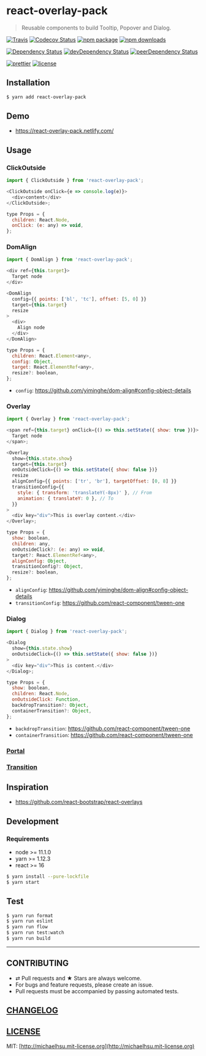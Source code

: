 # react-overlay-pack

> Reusable components to build Tooltip, Popover and Dialog.

[![Travis][build-badge]][build]
[![Codecov Status][codecov-badge]][codecov]
[![npm package][npm-badge]][npm]
[![npm downloads][npm-downloads]][npm]

[![Dependency Status][dependency-badge]][dependency]
[![devDependency Status][devdependency-badge]][devdependency]
[![peerDependency Status][peerdependency-badge]][peerdependency]

[![prettier][prettier-badge]][prettier]
[![license][license-badge]][license]

## Installation

```sh
$ yarn add react-overlay-pack
```

## Demo

- https://react-overlay-pack.netlify.com/

## Usage

### ClickOutside

```js
import { ClickOutside } from 'react-overlay-pack';

<ClickOutside onClick={e => console.log(e)}>
  <div>content</div>
</ClickOutside>;
```

```js
type Props = {
  children: React.Node,
  onClick: (e: any) => void,
};
```

### DomAlign

```js
import { DomAlign } from 'react-overlay-pack';

<div ref={this.target}>
  Target node
</div>

<DomAlign
  config={{ points: ['bl', 'tc'], offset: [5, 0] }}
  target={this.target}
  resize
>
  <div>
    Align node
  </div>
</DomAlign>
```

```js
type Props = {
  children: React.Element<any>,
  config: Object,
  target: React.ElementRef<any>,
  resize?: boolean,
};
```

- `config`: https://github.com/yiminghe/dom-align#config-object-details

### Overlay

```js
import { Overlay } from 'react-overlay-pack';

<span ref={this.target} onClick={() => this.setState({ show: true })}>
  Target node
</span>;

<Overlay
  show={this.state.show}
  target={this.target}
  onOutsideClick={() => this.setState({ show: false })}
  resize
  alignConfig={{ points: ['tr', 'br'], targetOffset: [0, 8] }}
  transitionConfig={{
    style: { transform: 'translateY(-8px)' }, // From
    animation: { translateY: 0 }, // To
  }}
>
  <div key="div">This is overlay content.</div>
</Overlay>;
```

```js
type Props = {
  show: boolean,
  children: any,
  onOutsideClick?: (e: any) => void,
  target?: React.ElementRef<any>,
  alignConfig: Object,
  transitionConfig?: Object,
  resize?: boolean,
};
```

- `alignConfig`: https://github.com/yiminghe/dom-align#config-object-details
- `transitionConfig`: https://github.com/react-component/tween-one

### Dialog

```js
import { Dialog } from 'react-overlay-pack';

<Dialog
  show={this.state.show}
  onOutsideClick={() => this.setState({ show: false })}
>
  <div key="div">This is content.</div>
</Dialog>;
```

```js
type Props = {
  show: boolean,
  children: React.Node,
  onOutsideClick: Function,
  backdropTransition?: Object,
  containerTransition?: Object,
};
```

- `backdropTransition`: https://github.com/react-component/tween-one
- `containerTransition`: https://github.com/react-component/tween-one

### [Portal](https://github.com/tajo/react-portal)

### [Transition](https://github.com/react-component/tween-one)

## Inspiration

- https://github.com/react-bootstrap/react-overlays

## Development

### Requirements

- node >= 11.1.0
- yarn >= 1.12.3
- react >= 16

```sh
$ yarn install --pure-lockfile
$ yarn start
```

## Test

```sh
$ yarn run format
$ yarn run eslint
$ yarn run flow
$ yarn run test:watch
$ yarn run build
```

---

## CONTRIBUTING

- ⇄ Pull requests and ★ Stars are always welcome.
- For bugs and feature requests, please create an issue.
- Pull requests must be accompanied by passing automated tests.

## [CHANGELOG](CHANGELOG.md)

## [LICENSE](LICENSE)

MIT: [http://michaelhsu.mit-license.org](http://michaelhsu.mit-license.org)

[build-badge]: https://img.shields.io/travis/evenchange4/react-overlay-pack/master.svg?style=flat-square
[build]: https://travis-ci.org/evenchange4/react-overlay-pack
[npm-badge]: https://img.shields.io/npm/v/react-overlay-pack.svg?style=flat-square
[npm]: https://www.npmjs.org/package/react-overlay-pack
[codecov-badge]: https://img.shields.io/codecov/c/github/evenchange4/react-overlay-pack.svg?style=flat-square
[codecov]: https://codecov.io/github/evenchange4/react-overlay-pack?branch=master
[npm-downloads]: https://img.shields.io/npm/dt/react-overlay-pack.svg?style=flat-square
[license-badge]: https://img.shields.io/npm/l/react-overlay-pack.svg?style=flat-square
[license]: http://michaelhsu.mit-license.org/
[dependency-badge]: https://david-dm.org/evenchange4/react-overlay-pack.svg?style=flat-square
[dependency]: https://david-dm.org/evenchange4/react-overlay-pack
[devdependency-badge]: https://david-dm.org/evenchange4/react-overlay-pack/dev-status.svg?style=flat-square
[devdependency]: https://david-dm.org/evenchange4/react-overlay-pack#info=devDependencies
[peerdependency-badge]: https://david-dm.org/evenchange4/react-overlay-pack/peer-status.svg?style=flat-square
[peerdependency]: https://david-dm.org/evenchange4/react-overlay-pack#info=peerDependencies
[prettier-badge]: https://img.shields.io/badge/styled_with-prettier-ff69b4.svg?style=flat-square
[prettier]: https://github.com/prettier/prettier
